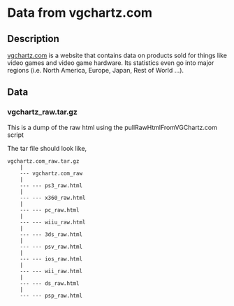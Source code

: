 Data from vgchartz.com
======================

Description
-----------

[vgchartz.com](http://www.vgchartz.com/) is a website that contains data on products sold for 
things like video games and video game hardware. Its statistics even go into major regions 
(i.e. North America, Europe, Japan, Rest of World ...).

Data
----

### vgchartz_raw.tar.gz

This is a dump of the raw html using the pullRawHtmlFromVGChartz.com script

The tar file should look like,

    vgchartz.com_raw.tar.gz
        |
        --- vgchartz.com_raw
        |
        --- --- ps3_raw.html
        |
        --- --- x360_raw.html
        |
        --- --- pc_raw.html
        |
        --- --- wiiu_raw.html
        |
        --- --- 3ds_raw.html
        |
        --- --- psv_raw.html
        |
        --- --- ios_raw.html
        |
        --- --- wii_raw.html
        |
        --- --- ds_raw.html
        |
        --- --- psp_raw.html